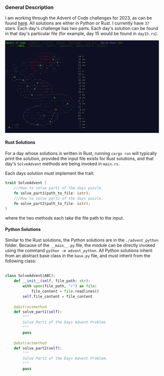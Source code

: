 ### General Description

I am working through the Advent of Code challenges for 2023, as can be found [here](https://adventofcode.com/2023). All solutions are either in Python or Rust. I currently have `37` stars. Each day's challenge has two parts. Each day's solution can be found in that day's particular file (for example, day 15 would be found in `day15.rs`).

![Latest Dashboard](./advent_dashboard.png)

#### Rust Solutions

For a day whose solutions is written in Rust, running `cargo run` will typically print the solution, provided the input file exists for Rust solutions, and that day's `SolveAdvent` methods are being invoked in `main.rs`.

Each days solution must implement the trait:

```Rust
trait SolveAdvent {
    ///How to solve part1 of the days puzzle.
    fn solve_part1(path_to_file: &str);
    ///How to solve part2 of the days puzzle.
    fn solve_part2(path_to_file: &str);
}
```

where the two methods each take the file path to the input.

#### Python Solutions

Similar to the Rust solutions, the Python solutions are in the `./advent_python` folder. Because of the `__main__.py` file,
the module can be directly invoked using the command `python -m advent_python`. All Python solutions inherit from an abstract base class in the `base.py` file, and must inherit from the following class:

```python

class SolveAdvent(ABC):
    def __init__(self, file_path: str):
        with open(file_path, "r") as file:
            file_content = file.readlines()
        self.file_content = file_content

    @abstractmethod
    def solve_part1(self):
        """
        Solve Part1 of the Days Advent Problem
        """
        pass

    @abstractmethod
    def solve_part2(self):
        """
        Solve Part2 of the Days Advent Problem.
        """
        pass
```
